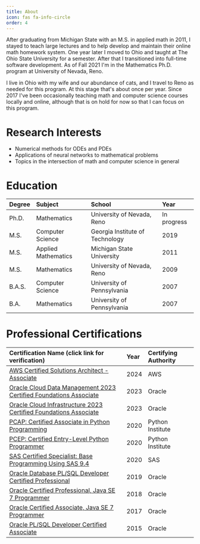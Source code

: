 ```yaml
---
title: About
icon: fas fa-info-circle
order: 4
---
```


After graduating from Michigan State with an M.S. in applied math in 2011, I
stayed to teach large lectures and to help develop and maintain their online
math homework system. One year later I moved to Ohio and taught at The Ohio
State University for a semester.  After that I transitioned into full-time
software development.  As of Fall 2021 I'm in the Mathematics Ph.D. program
at University of Nevada, Reno.

I live in Ohio with my wife and our abundance of cats, and I travel to Reno
as needed for this program. At this stage that's about once per year. Since
2017 I've been occasionally teaching math and computer science courses
locally and online, although that is on hold for now so that I can focus on
this program.


# Research Interests
- Numerical methods for ODEs and PDEs
- Applications of neural networks to mathematical problems
- Topics in the intersection of math and computer science in general


# Education

| Degree | Subject | School | Year |
|:-------|:--------|:-------|:-----|
| Ph.D. | Mathematics | University of Nevada, Reno | In progress |
| M.S. | Computer Science | Georgia Institute of Technology | 2019 |
| M.S. | Applied Mathematics | Michigan State University | 2011 |
| M.S. | Mathematics | University of Nevada, Reno | 2009 |
| B.A.S. | Computer Science | University of Pennsylvania | 2007 |
| B.A. | Mathematics | University of Pennsylvania | 2007 |


# Professional Certifications

| Certification Name (click link for verification) | Year | Certifying Authority |
|:-------------------------------------------------|:-----|:---------------------|
| <a href="https://www.credly.com/badges/ece11f24-7c3a-4440-bd33-6a11b2ad0f74" target="_blank">AWS Certified Solutions Architect - Associate</a> | 2024 | AWS |
| <a href="https://catalog-education.oracle.com/pls/certview/sharebadge?id=B2F75DE353BC73660D65252A1B6A26D6E69BE130C76DF1B48D6205354F26829C" target="_blank">Oracle Cloud Data Management 2023 Certified Foundations Associate</a> | 2023 | Oracle |
| <a href="https://catalog-education.oracle.com/pls/certview/sharebadge?id=1127A24DD184FD7CE5A9A83EF610D324F26C963C1A85638B8D9A7AED8571DD35" target="_blank">Oracle Cloud Infrastructure 2023 Certified Foundations Associate</a> | 2023 | Oracle |
| <a href="https://www.credly.com/badges/2725e2f3-0ecc-4e49-b0bc-956763a0877b" target="_blank">PCAP: Certified Associate in Python Programming</a> | 2020 | Python Institute |
| <a href="https://www.credly.com/badges/255a937a-36b8-4465-8a27-dbfb7d77b814" target="_blank">PCEP: Certified Entry-Level Python Programmer</a> | 2020 | Python Institute |
| <a href="https://www.credly.com/badges/97ad28fc-6bf4-4dff-893d-c71a413db929" target="_blank">SAS Certified Specialist: Base Programming Using SAS 9.4</a> | 2020 | SAS |
| <a href="https://www.credly.com/badges/c65a19db-4ae8-4156-9060-52522c32fd0e" target="_blank">Oracle Database PL/SQL Developer Certified Professional</a> | 2019 | Oracle |
| <a href="https://www.credly.com/badges/0b764875-af25-4fdc-be0b-f1b710cc96f4" target="_blank">Oracle Certified Professional, Java SE 7 Programmer</a> | 2018 | Oracle |
| <a href="https://www.credly.com/badges/765a4386-60ae-4a78-b553-56784c4c3e24" target="_blank">Oracle Certified Associate, Java SE 7 Programmer</a> | 2017 | Oracle |
| <a href="https://www.credly.com/badges/a5224077-cf45-4560-89c4-f14bd055d6dc" target="_blank">Oracle PL/SQL Developer Certified Associate</a> | 2015 | Oracle |
